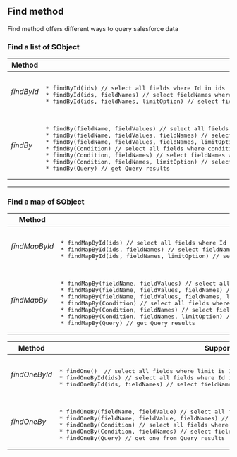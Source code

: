 ## Find method

Find method offers different ways to query salesforce data 

### Find a list of SObject

<table>
<thead>
<tr>
  <th>Method</th>
  <th>Supported signatures</th>
</tr>
</thead>
<tbody>
<tr>
  <td>
  <em>findById</em>
  </td>
  <td>
<pre lang='apex'>  
* findById(ids) // select all fields where Id in ids
* findById(ids, fieldNames) // select fieldNames where Id in ids
* findById(ids, fieldNames, limitOption) // select fieldNames where Id in ids limit to limitOption
</pre>
  </td>
</tr>
<tr>
</tr>
<tr>
  <td>
  <em>findBy</em>
  </td>
  <td>
<pre lang='apex'>  
* findBy(fieldName, fieldValues) // select all fields where fieldName in fieldValues
* findBy(fieldName, fieldValues, fieldNames) // select fieldNames where fieldName in fieldValues
* findBy(fieldName, fieldValues, fieldNames, limitOption) // select fieldNames where fieldName in fieldValues limit to limitOption
* findBy(Condition) // select all fields where condition is true
* findBy(Condition, fieldNames) // select fieldNames where condition is true
* findBy(Condition, fieldNames, limitOption) // select fieldNames where condition is true limit to limitOption
* findBy(Query) // get Query results
</pre>
  </td>
</tr>
</table>

-----

### Find a map of SObject

<table>
<thead>
<tr>
  <th>Method</th>
  <th>Supported signatures</th>
</tr>
</thead>
<tbody>
<tr>
  <td><em>findMapById</em></td>
  <td>
<pre lang='apex'> 
* findMapById(ids) // select all fields where Id in ids
* findMapById(ids, fieldNames) // select fieldNames where Id in ids
* findMapById(ids, fieldNames, limitOption) // select fieldNames where Id in ids limit to limitOption
</pre>
  </td>
</tr>
<tr>
</tr>
<tr>
  <td><em>findMapBy</em></td>
  <td>
<pre lang='apex'> 
* findMapBy(fieldName, fieldValues) // select all fields where fieldName in fieldValues
* findMapBy(fieldName, fieldValues, fieldNames) // select fieldNames where fieldName in fieldValues
* findMapBy(fieldName, fieldValues, fieldNames, limitOption) // select fieldNames where fieldName in fieldValues limit to limitOption
* findMapBy(Condition) // select all fields where condition is true
* findMapBy(Condition, fieldNames) // select fieldNames where condition is true 
* findMapBy(Condition, fieldNames, limitOption) // select fieldNames where condition is true limit to limitOption
* findMapBy(Query) // get Query results
</pre>
  </td>
</tr>
</table>


<table>
<thead>
<tr>
  <th>Method</th>
  <th>Supported signatures</th>
</tr>
</thead>
<tbody>
<tr>
  <td><em>findOneById</em></td>
  <td>
<pre lang='apex'> 
* findOne()  // select all fields where limit is 1 
* findOneById(ids) // select all fields where Id in ids
* findOneById(ids, fieldNames) // select fieldNames where Id in ids
</pre>  
  </td>
</tr>
<tr>
  <td><em>findOneBy</em></td>
  <td>
<pre lang='apex'> 
* findOneBy(fieldName, fieldValue) // select all fields where fieldName is equal to fieldValue
* findOneBy(fieldName, fieldValue, fieldNames) // select fieldNames where fieldName is equal to fieldValue
* findOneBy(Condition) // select all fields where condition is true
* findOneBy(Condition, fieldNames) // select fieldNames where condition is true
* findOneBy(Query) // get one from Query results
</pre>  
  </td>
</tr>
</tbody>
</table>
